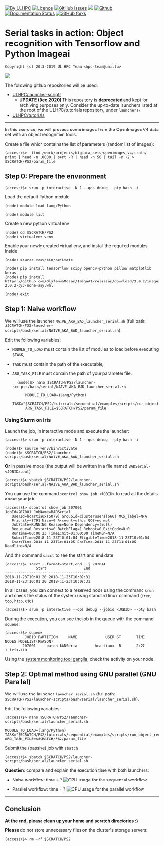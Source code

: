 [![By ULHPC](https://img.shields.io/badge/by-ULHPC-blue.svg)](https://hpc.uni.lu) [![Licence](https://img.shields.io/badge/license-GPL--3.0-blue.svg)](http://www.gnu.org/licenses/gpl-3.0.html) [![GitHub issues](https://img.shields.io/github/issues/ULHPC/tutorials.svg)](https://github.com/ULHPC/tutorials/issues/) [![](https://img.shields.io/badge/slides-PDF-red.svg)](https://github.com/ULHPC/tutorials/raw/devel/sequential/examples/slides.pdf) [![Github](https://img.shields.io/badge/sources-github-green.svg)](https://github.com/ULHPC/tutorials/tree/devel/sequential/examples/) [![Documentation Status](http://readthedocs.org/projects/ulhpc-tutorials/badge/?version=latest)](http://ulhpc-tutorials.readthedocs.io/en/latest/sequential/examples) [![GitHub forks](https://img.shields.io/github/stars/ULHPC/tutorials.svg?style=social&label=Star)](https://github.com/ULHPC/tutorials)

# Serial tasks in action: Object recognition with Tensorflow and Python Imageai

    Copyright (c) 2013-2019 UL HPC Team <hpc-team@uni.lu>

[![](https://github.com/ULHPC/tutorials/raw/devel/sequential/examples/cover_slides.png)](https://github.com/ULHPC/tutorials/raw/devel/sequential/examples/slides.pdf)

The following github repositories will be used:

* [ULHPC/launcher-scripts](https://github.com/ULHPC/launcher-scripts)
    - **UPDATE (Dec 2020)** This repository is **deprecated** and kept for archiving purposes only. Consider the up-to-date launchers listed at the root of the ULHPC/tutorials repository, under `launchers/`
* [ULHPC/tutorials](https://github.com/ULHPC/tutorials)

----------
In this exercise, we will process some images from the OpenImages V4 data set with an object recognition tools.

Create a file which contains the list of parameters (random list of images):

    (access)$>  find /work/projects/bigdata_sets/OpenImages_V4/train/ -print | head -n 10000 | sort -R | head -n 50 | tail -n +2 > $SCRATCH/PS2/param_file

## Step 0: Prepare the environment

    (access)$> srun -p interactive -N 1 --qos debug --pty bash -i

Load the default Python module

    (node) module load lang/Python

    (node) module list

Create a new python virtual env

    (node) cd $SCRATCH/PS2
    (node) virtualenv venv

Enable your newly created virtual env, and install the required modules inside

    (node) source venv/bin/activate

    (node) pip install tensorflow scipy opencv-python pillow matplotlib keras
    (node) pip install https://github.com/OlafenwaMoses/ImageAI/releases/download/2.0.2/imageai-2.0.2-py3-none-any.whl

    (node) exit


## Step 1: Naive workflow

We will use the launcher `NAIVE_AKA_BAD_launcher_serial.sh` (full path: `$SCRATCH/PS2/launcher-scripts/bash/serial/NAIVE_AKA_BAD_launcher_serial.sh`).

Edit the following variables:

* `MODULE_TO_LOAD` must contain the list of modules to load before executing `$TASK`,
* `TASK` must contain the path of the executable,
* `ARG_TASK_FILE` must contain the path of your parameter file.

        (node)$> nano $SCRATCH/PS2/launcher-scripts/bash/serial/NAIVE_AKA_BAD_launcher_serial.sh

            MODULE_TO_LOAD=(lang/Python)
            TASK="$SCRATCH/PS2/tutorials/sequential/examples/scripts/run_object_recognition.sh"
            ARG_TASK_FILE=$SCRATCH/PS2/param_file


### Using Slurm on Iris

Launch the job, in interactive mode and execute the launcher:

    (access)$> srun -p interactive -N 1 --qos debug --pty bash -i

    (node)$> source venv/bin/activate
    (node)$> $SCRATCH/PS2/launcher-scripts/bash/serial/NAIVE_AKA_BAD_launcher_serial.sh

**Or** in passive mode (the output will be written in a file named `BADSerial-<JOBID>.out`)

    (access)$> sbatch $SCRATCH/PS2/launcher-scripts/bash/serial/NAIVE_AKA_BAD_launcher_serial.sh


You can use the command `scontrol show job <JOBID>` to read all the details about your job:

    (access)$> scontrol show job 207001
    JobId=207001 JobName=BADSerial
       UserId=hcartiaux(5079) GroupId=clusterusers(666) MCS_label=N/A
       Priority=8791 Nice=0 Account=ulhpc QOS=normal
       JobState=RUNNING Reason=None Dependency=(null)
       Requeue=0 Restarts=0 BatchFlag=1 Reboot=0 ExitCode=0:0
       RunTime=00:00:23 TimeLimit=01:00:00 TimeMin=N/A
       SubmitTime=2018-11-23T10:01:04 EligibleTime=2018-11-23T10:01:04
       StartTime=2018-11-23T10:01:05 EndTime=2018-11-23T11:01:05 Deadline=N/A


And the command `sacct` to see the start and end date


    (access)$> sacct --format=start,end --j 207004
                  Start                 End
    ------------------- -------------------
    2018-11-23T10:01:20 2018-11-23T10:02:31
    2018-11-23T10:01:20 2018-11-23T10:02:31

In all cases, you can connect to a reserved node using the command `srun`
and check the status of the system using standard linux command (`free`, `top`, `htop`, etc)

    (access)$> srun -p interactive --qos debug --jobid <JOBID> --pty bash

During the execution, you can see the job in the queue with the command `squeue`:

    (access)$> squeue
             JOBID PARTITION     NAME             USER ST       TIME  NODES NODELIST(REASON)
            207001     batch BADSeria        hcartiaux  R       2:27      1 iris-110


Using the [system monitoring tool ganglia](https://hpc.uni.lu/iris/ganglia/), check the activity on your node.


## Step 2: Optimal method using GNU parallel (GNU Parallel)

We will use the launcher `launcher_serial.sh` (full path: `$SCRATCH/PS2/launcher-scripts/bash/serial/launcher_serial.sh`).

Edit the following variables:

    (access)$> nano $SCRATCH/PS2/launcher-scripts/bash/serial/launcher_serial.sh

    MODULE_TO_LOAD=(lang/Python)
    TASK="$SCRATCH/PS2/tutorials/sequential/examples/scripts/run_object_recognition.sh"
    ARG_TASK_FILE=$SCRATCH/PS2/param_file

Submit the (passive) job with `sbatch`

    (access)$> sbatch $SCRATCH/PS2/launcher-scripts/bash/serial/launcher_serial.sh


**Question**: compare and explain the execution time with both launchers:


* Naive workflow: time = ?
  ![CPU usage for the sequential workflow](https://github.com/ULHPC/tutorials/raw/devel/sequential/examples/images/chaos_ganglia_seq.png)

* Parallel workflow: time = ?
  ![CPU usage for the parallel workflow](https://github.com/ULHPC/tutorials/raw/devel/sequential/examples/images/chaos_ganglia_parallel.png)

--------------
## Conclusion

__At the end, please clean up your home and scratch directories :)__

**Please** do not store unnecessary files on the cluster's storage servers:

    (access)$> rm -rf $SCRATCH/PS2
